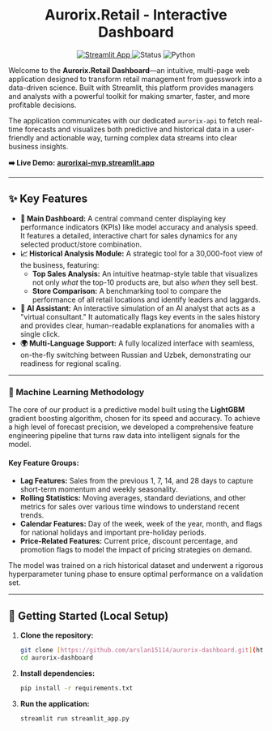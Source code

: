 <h1 align="center">Aurorix.Retail - Interactive Dashboard</h1>

<p align="center">
  <a href="https://aurorixai-mvp.streamlit.app/" target="_blank">
    <img src="https://static.streamlit.io/badges/streamlit_badge_black_white.svg" alt="Streamlit App">
  </a>
  <img src="https://img.shields.io/badge/status-live-brightgreen?style=flat-square" alt="Status">
  <img src="https://img.shields.io/badge/python-3.11+-blue?style=flat-square" alt="Python">
</p>

Welcome to the **Aurorix.Retail Dashboard**—an intuitive, multi-page web application designed to transform retail management from guesswork into a data-driven science. Built with Streamlit, this platform provides managers and analysts with a powerful toolkit for making smarter, faster, and more profitable decisions.

The application communicates with our dedicated `aurorix-api` to fetch real-time forecasts and visualizes both predictive and historical data in a user-friendly and actionable way, turning complex data streams into clear business insights.

**➡️ Live Demo:** **[aurorixai-mvp.streamlit.app](https://aurorixai-mvp.streamlit.app/)**

---

## ✨ Key Features

- **🔮 Main Dashboard:** A central command center displaying key performance indicators (KPIs) like model accuracy and analysis speed. It features a detailed, interactive chart for sales dynamics for any selected product/store combination.
- **📈 Historical Analysis Module:** A strategic tool for a 30,000-foot view of the business, featuring:
    - **Top Sales Analysis:** An intuitive heatmap-style table that visualizes not only *what* the top-10 products are, but also *when* they sell best.
    - **Store Comparison:** A benchmarking tool to compare the performance of all retail locations and identify leaders and laggards.
- **🤖 AI Assistant:** An interactive simulation of an AI analyst that acts as a "virtual consultant." It automatically flags key events in the sales history and provides clear, human-readable explanations for anomalies with a single click.
- **🌍 Multi-Language Support:** A fully localized interface with seamless, on-the-fly switching between Russian and Uzbek, demonstrating our readiness for regional scaling.

---

### 🧠 Machine Learning Methodology

The core of our product is a predictive model built using the **LightGBM** gradient boosting algorithm, chosen for its speed and accuracy. To achieve a high level of forecast precision, we developed a comprehensive feature engineering pipeline that turns raw data into intelligent signals for the model.

#### **Key Feature Groups:**
- **Lag Features:** Sales from the previous 1, 7, 14, and 28 days to capture short-term momentum and weekly seasonality.
- **Rolling Statistics:** Moving averages, standard deviations, and other metrics for sales over various time windows to understand recent trends.
- **Calendar Features:** Day of the week, week of the year, month, and flags for national holidays and important pre-holiday periods.
- **Price-Related Features:** Current price, discount percentage, and promotion flags to model the impact of pricing strategies on demand.

The model was trained on a rich historical dataset and underwent a rigorous hyperparameter tuning phase to ensure optimal performance on a validation set.

---

## 🚀 Getting Started (Local Setup)

1.  **Clone the repository:**
    ```bash
    git clone [https://github.com/arslan15114/aurorix-dashboard.git](https://github.com/arslan15114/aurorix-dashboard.git)
    cd aurorix-dashboard
    ```

2.  **Install dependencies:**
    ```bash
    pip install -r requirements.txt
    ```

3.  **Run the application:**
    ```bash
    streamlit run streamlit_app.py
    ```

